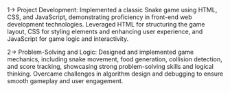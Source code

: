 1-> Project Development: 
          Implemented a classic Snake game using HTML, CSS, and JavaScript, demonstrating proficiency in front-end web development technologies. Leveraged HTML for structuring the game layout, CSS for styling elements and enhancing user experience, and JavaScript for game logic and interactivity.
          
2-> Problem-Solving and Logic:
          Designed and implemented game mechanics, including snake movement, food generation, collision detection, and score tracking, showcasing strong problem-solving skills and logical thinking. Overcame challenges in algorithm design and debugging to ensure smooth gameplay and user engagement.
